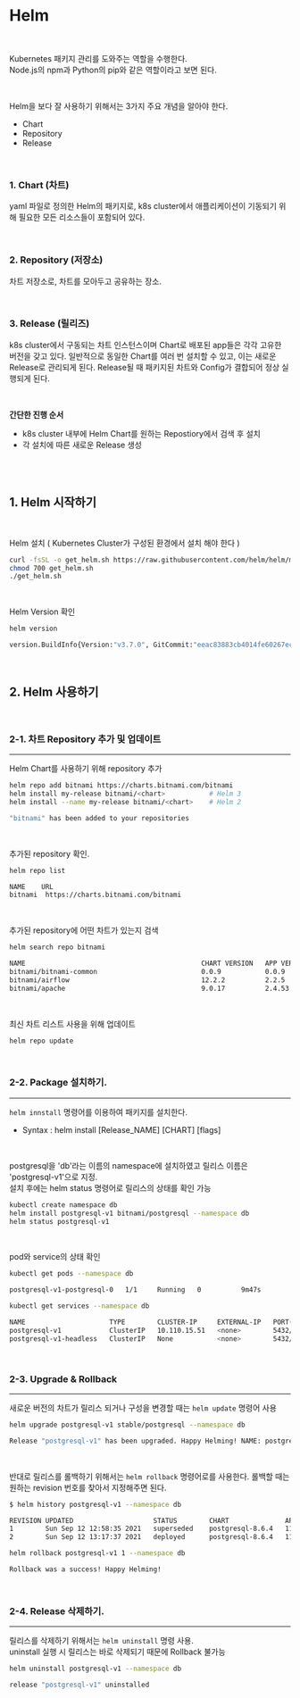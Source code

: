 # Helm

<br>

Kubernetes 패키지 관리를 도와주는 역할을 수행한다.   
Node.js의 npm과 Python의 pip와 같은 역할이라고 보면 된다.

<br>

Helm을 보다 잘 사용하기 위해서는 3가지 주요 개념을 알아야 한다. 
- Chart
- Repository
- Release

<br>

### 1. Chart (차트)

yaml 파일로 정의한 Helm의 패키지로, k8s cluster에서 애플리케이션이 기동되기 위해 필요한 모든 리소스들이 포함되어 있다.

<br>

### 2. Repository (저장소)

차트 저장소로, 차트를 모아두고 공유하는 장소.

<br>

### 3. Release (릴리즈)

k8s cluster에서 구동되는 차트 인스턴스이며 Chart로 배포된 app들은 각각 고유한 버전을 갖고 있다. 일반적으로 동일한 Chart를 여러 번 설치할 수 있고, 이는 새로운 Release로 관리되게 된다. Release될 때 패키지된 차트와 Config가 결합되어 정상 실행되게 된다.

<br>

 <b> 간단한 진행 순서 </b>

- k8s cluster 내부에 Helm Chart를 원하는 Repostiory에서 검색 후 설치
- 각 설치에 따른 새로운 Release 생성

<br>
<br>

## 1. Helm 시작하기
<br>

Helm 설치 ( Kubernetes Cluster가 구성된 환경에서 설치 해야 한다 )
```sh
curl -fsSL -o get_helm.sh https://raw.githubusercontent.com/helm/helm/main/scripts/get-helm-3
chmod 700 get_helm.sh
./get_helm.sh
```

<br>

Helm Version 확인
```sh
helm version

version.BuildInfo{Version:"v3.7.0", GitCommit:"eeac83883cb4014fe60267ec6373570374ce770b", GitTreeState:"clean", GoVersion:"go1.16.8"}
```

<br>

## 2. Helm 사용하기
<br>

### 2-1. 차트 Repository 추가 및 업데이트
***
Helm Chart를 사용하기 위해 repository 추가
```sh
helm repo add bitnami https://charts.bitnami.com/bitnami
helm install my-release bitnami/<chart>           # Helm 3
helm install --name my-release bitnami/<chart>    # Helm 2

"bitnami" has been added to your repositories
```

<br>

추가된 repository 확인.
```sh
helm repo list

NAME    URL 
bitnami  https://charts.bitnami.com/bitnami
```

<br>

추가된 repository에 어떤 차트가 있는지 검색
```sh
helm search repo bitnami

NAME                                            CHART VERSION   APP VERSION     DESCRIPTION
bitnami/bitnami-common                          0.0.9           0.0.9           DEPRECATED Chart with custom templates used in ...
bitnami/airflow                                 12.2.2          2.2.5           Apache Airflow is a tool to express and execute...
bitnami/apache                                  9.0.17          2.4.53          Apache HTTP Server is an open-source HTTP serve...
```

<br>

최신 차트 리스트 사용을 위해 업데이트
```sh
helm repo update
```

<br>

### 2-2. Package 설치하기.
***
`helm innstall` 명령어를 이용하여 패키지를 설치한다.
- Syntax  :   helm install [Release_NAME] [CHART] [flags]

<br>

postgresql을 'db'라는 이름의 namespace에 설치하였고 릴리스 이름은 'postgresql-v1'으로 지정.   
설치 후에는 helm status 명령어로 릴리스의 상태를 확인 가능
```sh
kubectl create namespace db 
helm install postgresql-v1 bitnami/postgresql --namespace db 
helm status postgresql-v1
```
<br>

pod와 service의 상태 확인
```sh
kubectl get pods --namespace db

postgresql-v1-postgresql-0   1/1     Running   0          9m47s
```
```sh
kubectl get services --namespace db

NAME                     TYPE        CLUSTER-IP     EXTERNAL-IP   PORT(S)    AGE
postgresql-v1            ClusterIP   10.110.15.51   <none>        5432/TCP   14m
postgresql-v1-headless   ClusterIP   None           <none>        5432/TCP   14m
```
<br>

### 2-3. Upgrade & Rollback
***
새로운 버전의 차트가 릴리스 되거나 구성을 변경할 때는 `helm update` 명령어 사용

```sh
helm upgrade postgresql-v1 stable/postgresql --namespace db 

Release "postgresql-v1" has been upgraded. Happy Helming! NAME: postgresql-v1 LAST DEPLOYED: Sun Sep 12 13:17:37 2021 NAMESPACE: db STATUS: deployed REVISION: 2 TEST SUITE: None NOTES:
```

<br>

반대로 릴리스를 롤백하기 위해서는 `helm rollback` 명령어로를 사용한다. 롤백할 때는 원하는 revision 번호를 찾아서 지정해주면 된다.

```sh
$ helm history postgresql-v1 --namespace db 

REVISION UPDATED                    STATUS        CHART              APP VERSION  DESCRIPTION 
1        Sun Sep 12 12:58:35 2021   superseded    postgresql-8.6.4   11.7.0       Install complete 
2        Sun Sep 12 13:17:37 2021   deployed      postgresql-8.6.4   11.7.0       Upgrade complete

```
```sh
helm rollback postgresql-v1 1 --namespace db 

Rollback was a success! Happy Helming!
```
<br>

### 2-4. Release 삭제하기.
***
릴리스를 삭제하기 위해서는 `helm uninstall` 명령 사용.   
uninstall 실행 시 릴리스는 바로 삭제되기 때문에 Rollback 불가능
```sh
helm uninstall postgresql-v1 --namespace db 

release "postgresql-v1" uninstalled
```

